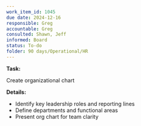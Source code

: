 ```yaml
---
work_item_id: 1045
due date: 2024-12-16
responsible: Greg
accountable: Greg
consulted: Shawn, Jeff
informed: Board
status: To-do
folder: 90 days/Operational/HR
---
```


**Task:**

Create organizational chart

**Details:**

- Identify key leadership roles and reporting lines
- Define departments and functional areas
- Present org chart for team clarity
